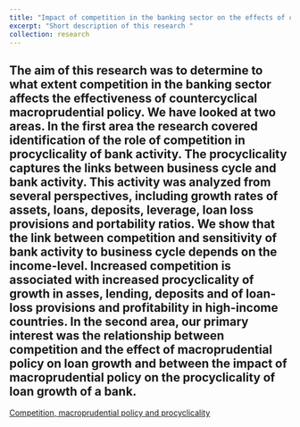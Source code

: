 ```yaml
---
title: "Impact of competition in the banking sector on the effects of countercycli-cal macroprudential policy"
excerpt: "Short description of this research "
collection: research
---
```


The aim of this research was to determine to what extent competition in the banking sector affects the effectiveness of countercyclical macroprudential policy. We have looked at two areas.
In the first area the research covered identification of the role of competition in procyclicality of bank activity. The procyclicality captures the links between business cycle and bank activity. This activity was analyzed from several perspectives, including growth rates of assets, loans, deposits, leverage, loan loss provisions and portability ratios. We show that the link between competition and sensitivity of bank activity to business cycle depends on the income-level. Increased competition is associated with increased procyclicality of growth in asses, lending, deposits and of loan-loss provisions and profitability in high-income countries. 
In the second area, our primary interest was the relationship between competition and the effect of macroprudential policy on loan growth and between the impact of macroprudential policy on the procyclicality of loan growth of a bank.
---

[Competition, macroprudential policy and procyclicality](https://projekty.ncn.gov.pl/index.php?projekt_id=353301)

